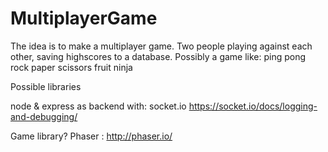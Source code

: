 # MultiplayerGame

The idea is to make a multiplayer game.
Two people playing against each other, saving highscores to a database.
Possibly a game like:
 ping pong
 rock paper scissors
 fruit ninja

Possible libraries

node & express as backend with:
socket.io
https://socket.io/docs/logging-and-debugging/

Game library? Phaser :
 http://phaser.io/
